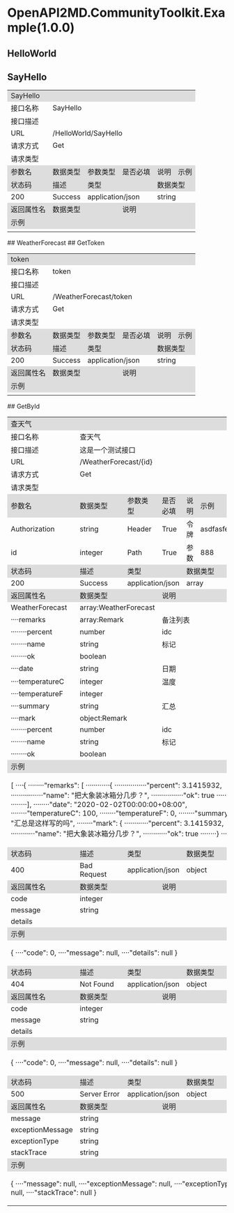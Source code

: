 # OpenAPI2MD.CommunityToolkit.Example(1.0.0) 
## HelloWorld 
## SayHello 
<table>
    
<tr>
    <td colspan="6" bgcolor="#ddd">SayHello</td>
</tr>
<tr>
    <td >接口名称</td>
    <td colspan="5">SayHello</td>
</tr>
<tr>
    <td >接口描述</td>
    <td colspan="5"></td>
</tr>
<tr>
    <td >URL</td>
    <td colspan="5">/HelloWorld/SayHello</td>
</tr>
<tr>
    <td >请求方式</td>
    <td colspan="5">Get</td>
</tr>
<tr>
    <td >请求类型</td>
    <td colspan="5"></td>
</tr>
    <tr>
    <td bgcolor="#ddd">参数名</td>
    <td bgcolor="#ddd">数据类型</td>
    <td bgcolor="#ddd">参数类型</td>
    <td bgcolor="#ddd">是否必填</td>
    <td bgcolor="#ddd">说明</td>
    <td bgcolor="#ddd">示例</td>
</tr>
    <tr>
    <td bgcolor="#ddd">状态码</td>
    <td colspan="1" bgcolor="#ddd">描述</td>
    <td colspan="2" bgcolor="#ddd">类型</td>
    <td colspan="2" bgcolor="#ddd">数据类型</td>
</tr>
<tr>
    <td >200</td>
    <td >Success</td>
    <td colspan="2" >application/json</td>
    <td colspan="2" >string</td>
</tr>
<tr>
    <td bgcolor="#ddd">返回属性名</td>
    <td colspan="2" bgcolor="#ddd">数据类型</td>
    <td colspan="3" bgcolor="#ddd">说明</td>
    
</tr>


<tr>
    <td colspan="6" bgcolor="#ddd">示例</td>
</tr>
<tr>
<td colspan="6">


</td>
</tr>




    
    
</table> 
## WeatherForecast 
## GetToken 
<table>
    
<tr>
    <td colspan="6" bgcolor="#ddd">token</td>
</tr>
<tr>
    <td >接口名称</td>
    <td colspan="5">token</td>
</tr>
<tr>
    <td >接口描述</td>
    <td colspan="5"></td>
</tr>
<tr>
    <td >URL</td>
    <td colspan="5">/WeatherForecast/token</td>
</tr>
<tr>
    <td >请求方式</td>
    <td colspan="5">Get</td>
</tr>
<tr>
    <td >请求类型</td>
    <td colspan="5"></td>
</tr>
    <tr>
    <td bgcolor="#ddd">参数名</td>
    <td bgcolor="#ddd">数据类型</td>
    <td bgcolor="#ddd">参数类型</td>
    <td bgcolor="#ddd">是否必填</td>
    <td bgcolor="#ddd">说明</td>
    <td bgcolor="#ddd">示例</td>
</tr>
    <tr>
    <td bgcolor="#ddd">状态码</td>
    <td colspan="1" bgcolor="#ddd">描述</td>
    <td colspan="2" bgcolor="#ddd">类型</td>
    <td colspan="2" bgcolor="#ddd">数据类型</td>
</tr>
<tr>
    <td >200</td>
    <td >Success</td>
    <td colspan="2" >application/json</td>
    <td colspan="2" >string</td>
</tr>
<tr>
    <td bgcolor="#ddd">返回属性名</td>
    <td colspan="2" bgcolor="#ddd">数据类型</td>
    <td colspan="3" bgcolor="#ddd">说明</td>
    
</tr>


<tr>
    <td colspan="6" bgcolor="#ddd">示例</td>
</tr>
<tr>
<td colspan="6">


</td>
</tr>




    
    
</table> 
## GetById 
<table>
    
<tr>
    <td colspan="6" bgcolor="#ddd">查天气</td>
</tr>
<tr>
    <td >接口名称</td>
    <td colspan="5">查天气</td>
</tr>
<tr>
    <td >接口描述</td>
    <td colspan="5">这是一个测试接口</td>
</tr>
<tr>
    <td >URL</td>
    <td colspan="5">/WeatherForecast/{id}</td>
</tr>
<tr>
    <td >请求方式</td>
    <td colspan="5">Get</td>
</tr>
<tr>
    <td >请求类型</td>
    <td colspan="5"></td>
</tr>
    <tr>
    <td bgcolor="#ddd">参数名</td>
    <td bgcolor="#ddd">数据类型</td>
    <td bgcolor="#ddd">参数类型</td>
    <td bgcolor="#ddd">是否必填</td>
    <td bgcolor="#ddd">说明</td>
    <td bgcolor="#ddd">示例</td>
</tr><tr>
    <td >Authorization</td>
    <td >string</td>
    <td >Header</td>
    <td >True</td>
    <td >令牌</td>
    <td >asdfasfeadsf</td>
</tr><tr>
    <td >id</td>
    <td >integer</td>
    <td >Path</td>
    <td >True</td>
    <td >参数</td>
    <td >888</td>
</tr>
    <tr>
    <td bgcolor="#ddd">状态码</td>
    <td colspan="1" bgcolor="#ddd">描述</td>
    <td colspan="2" bgcolor="#ddd">类型</td>
    <td colspan="2" bgcolor="#ddd">数据类型</td>
</tr>
<tr>
    <td >200</td>
    <td >Success</td>
    <td colspan="2" >application/json</td>
    <td colspan="2" >array</td>
</tr>
<tr>
    <td bgcolor="#ddd">返回属性名</td>
    <td colspan="2" bgcolor="#ddd">数据类型</td>
    <td colspan="3" bgcolor="#ddd">说明</td>
    
</tr><tr>
    <td >WeatherForecast</td>
    <td colspan="2">array:WeatherForecast</td>
    <td colspan="3" ></td>
   
</tr><tr>
    <td >····remarks</td>
    <td colspan="2">array:Remark</td>
    <td colspan="3" >备注列表</td>
   
</tr><tr>
    <td >········percent</td>
    <td colspan="2">number</td>
    <td colspan="3" >idc</td>
   
</tr><tr>
    <td >········name</td>
    <td colspan="2">string</td>
    <td colspan="3" >标记</td>
   
</tr><tr>
    <td >········ok</td>
    <td colspan="2">boolean</td>
    <td colspan="3" ></td>
   
</tr><tr>
    <td >····date</td>
    <td colspan="2">string</td>
    <td colspan="3" >日期</td>
   
</tr><tr>
    <td >····temperatureC</td>
    <td colspan="2">integer</td>
    <td colspan="3" >温度</td>
   
</tr><tr>
    <td >····temperatureF</td>
    <td colspan="2">integer</td>
    <td colspan="3" ></td>
   
</tr><tr>
    <td >····summary</td>
    <td colspan="2">string</td>
    <td colspan="3" >汇总</td>
   
</tr><tr>
    <td >····mark</td>
    <td colspan="2">object:Remark</td>
    <td colspan="3" ></td>
   
</tr><tr>
    <td >········percent</td>
    <td colspan="2">number</td>
    <td colspan="3" >idc</td>
   
</tr><tr>
    <td >········name</td>
    <td colspan="2">string</td>
    <td colspan="3" >标记</td>
   
</tr><tr>
    <td >········ok</td>
    <td colspan="2">boolean</td>
    <td colspan="3" ></td>
   
</tr>


<tr>
    <td colspan="6" bgcolor="#ddd">示例</td>
</tr>
<tr>
<td colspan="6">

[
····{
········"remarks": [
············{
················"percent": 3.1415932,
················"name": "把大象装冰箱分几步？",
················"ok": true
············}
········],
········"date": "2020-02-02T00:00:00+08:00",
········"temperatureC": 100,
········"temperatureF": 0,
········"summary": "汇总是这样写的吗",
········"mark": {
············"percent": 3.1415932,
············"name": "把大象装冰箱分几步？",
············"ok": true
········}
····}
]
</td>
</tr>



<tr>
    <td bgcolor="#ddd">状态码</td>
    <td colspan="1" bgcolor="#ddd">描述</td>
    <td colspan="2" bgcolor="#ddd">类型</td>
    <td colspan="2" bgcolor="#ddd">数据类型</td>
</tr>
<tr>
    <td >400</td>
    <td >Bad Request</td>
    <td colspan="2" >application/json</td>
    <td colspan="2" >object</td>
</tr>
<tr>
    <td bgcolor="#ddd">返回属性名</td>
    <td colspan="2" bgcolor="#ddd">数据类型</td>
    <td colspan="3" bgcolor="#ddd">说明</td>
    
</tr><tr>
    <td >code</td>
    <td colspan="2">integer</td>
    <td colspan="3" ></td>
   
</tr><tr>
    <td >message</td>
    <td colspan="2">string</td>
    <td colspan="3" ></td>
   
</tr><tr>
    <td >details</td>
    <td colspan="2"></td>
    <td colspan="3" ></td>
   
</tr>


<tr>
    <td colspan="6" bgcolor="#ddd">示例</td>
</tr>
<tr>
<td colspan="6">

{
····"code": 0,
····"message": null,
····"details": null
}
</td>
</tr>



<tr>
    <td bgcolor="#ddd">状态码</td>
    <td colspan="1" bgcolor="#ddd">描述</td>
    <td colspan="2" bgcolor="#ddd">类型</td>
    <td colspan="2" bgcolor="#ddd">数据类型</td>
</tr>
<tr>
    <td >404</td>
    <td >Not Found</td>
    <td colspan="2" >application/json</td>
    <td colspan="2" >object</td>
</tr>
<tr>
    <td bgcolor="#ddd">返回属性名</td>
    <td colspan="2" bgcolor="#ddd">数据类型</td>
    <td colspan="3" bgcolor="#ddd">说明</td>
    
</tr><tr>
    <td >code</td>
    <td colspan="2">integer</td>
    <td colspan="3" ></td>
   
</tr><tr>
    <td >message</td>
    <td colspan="2">string</td>
    <td colspan="3" ></td>
   
</tr><tr>
    <td >details</td>
    <td colspan="2"></td>
    <td colspan="3" ></td>
   
</tr>


<tr>
    <td colspan="6" bgcolor="#ddd">示例</td>
</tr>
<tr>
<td colspan="6">

{
····"code": 0,
····"message": null,
····"details": null
}
</td>
</tr>



<tr>
    <td bgcolor="#ddd">状态码</td>
    <td colspan="1" bgcolor="#ddd">描述</td>
    <td colspan="2" bgcolor="#ddd">类型</td>
    <td colspan="2" bgcolor="#ddd">数据类型</td>
</tr>
<tr>
    <td >500</td>
    <td >Server Error</td>
    <td colspan="2" >application/json</td>
    <td colspan="2" >object</td>
</tr>
<tr>
    <td bgcolor="#ddd">返回属性名</td>
    <td colspan="2" bgcolor="#ddd">数据类型</td>
    <td colspan="3" bgcolor="#ddd">说明</td>
    
</tr><tr>
    <td >message</td>
    <td colspan="2">string</td>
    <td colspan="3" ></td>
   
</tr><tr>
    <td >exceptionMessage</td>
    <td colspan="2">string</td>
    <td colspan="3" ></td>
   
</tr><tr>
    <td >exceptionType</td>
    <td colspan="2">string</td>
    <td colspan="3" ></td>
   
</tr><tr>
    <td >stackTrace</td>
    <td colspan="2">string</td>
    <td colspan="3" ></td>
   
</tr>


<tr>
    <td colspan="6" bgcolor="#ddd">示例</td>
</tr>
<tr>
<td colspan="6">

{
····"message": null,
····"exceptionMessage": null,
····"exceptionType": null,
····"stackTrace": null
}
</td>
</tr>




    
    
</table> 
